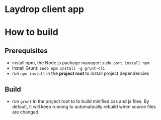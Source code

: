 Laydrop client app
===================


# How to build

## Prerequisites
- install npm, the Node.js package manager: `sudo port install npm`
- install Grunt: `sudo npm install -g grunt-cli`
- run `npm install` in the **project root** to install project dependencies

## Build
- run `grunt` in the project root to to build minified css and js files. By default, it will keep
running to automatically rebuild when source files are changed.
